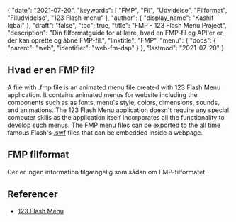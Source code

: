 {
  "date": "2021-07-20",
  "keywords": [
"FMP",
"Fil",
"Udvidelse",
"Filformat",
"Filudvidelse",
"123 Flash-menu"
],
  "author": {
    "display_name": "Kashif Iqbal"
},
  "draft": "false",
  "toc": true,
  "title": "FMP - 123 Flash Menu Project",
  "description": "Din filformatguide for at lære, hvad en FMP-fil og API'er er, der kan oprette og åbne FMP-fil.",
  "linktitle": "FMP",
  "menu": {
    "docs": {
      "parent": "web",
      "identifier": "web-fm-dap"
}
},
  "lastmod": "2021-07-20"
}

## Hvad er en FMP fil?

A file with .fmp file is an animated menu file created with 123 Flash Menu application. It contains animated menus for website including the components such as as fonts, menu's style, colors, dimensions, sounds, and animations. The 123 Flash Menu application doesn't require any special computer skills as the application itself incorporates all the functionality to develop such menus. The FMP menu files can be exported to the all time famous Flash's [.swf](/page-description-language/swf/) files that can be embedded inside a webpage.

## FMP filformat

Der er ingen information tilgængelig som sådan om FMP-filformatet.

## Referencer

* [123 Flash Menu](https://123-flash-menu.en.uptodown.com/windows)


